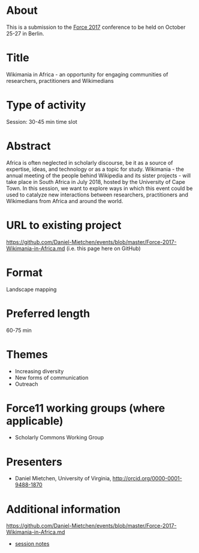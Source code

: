 # About

This is a submission to the [Force 2017](https://www.force2017.org/) conference to be held on October 25-27 in Berlin.

# Title

Wikimania in Africa - an opportunity for engaging communities of researchers, practitioners and Wikimedians

# Type of activity

Session: 30-45 min time slot 

# Abstract

Africa is often neglected in scholarly discourse, be it as a source of expertise, ideas, and technology or as a topic for study. Wikimania - the annual meeting of the people behind Wikipedia and its sister projects - will take place in South Africa in July 2018, hosted by the University of Cape Town. In this session, we want to explore ways in which this event could be used to catalyze new interactions between researchers, practitioners and Wikimedians from Africa and around the world.

# URL to existing project 

https://github.com/Daniel-Mietchen/events/blob/master/Force-2017-Wikimania-in-Africa.md (i.e. this page here on GitHub)

# Format

Landscape mapping

# Preferred length 

60-75 min

# Themes

* Increasing diversity
* New forms of communication
* Outreach

# Force11 working groups (where applicable)

* Scholarly Commons Working Group

# Presenters

* Daniel Mietchen, University of Virginia, http://orcid.org/0000-0001-9488-1870

# Additional information

https://github.com/Daniel-Mietchen/events/blob/master/Force-2017-Wikimania-in-Africa.md

* [session notes](https://docs.google.com/document/d/19F7ZbK6n2oYZfDMYFU8Fyf0GsG2tMULGDrp-i7fms1M/edit)

